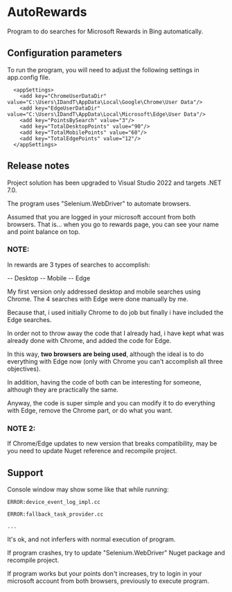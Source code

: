 
# AutoRewards

Program to do searches for Microsoft Rewards in Bing automatically.


## Configuration parameters

To run the program, you will need to adjust the following settings in app.config file.

```
  <appSettings>
    <add key="ChromeUserDataDir" value="C:\Users\IDandT\AppData\Local\Google\Chrome\User Data"/>
    <add key="EdgeUserDataDir" value="C:\Users\IDandT\AppData\Local\Microsoft\Edge\User Data"/>
    <add key="PointsBySearch" value="3"/>
    <add key="TotalDesktopPoints" value="90"/>
    <add key="TotalMobilePoints" value="60"/>
    <add key="TotalEdgePoints" value="12"/>
  </appSettings>
```


## Release notes

Project solution has been upgraded to Visual Studio 2022 and targets .NET 7.0.

The program uses "Selenium.WebDriver" to automate browsers.

Assumed that you are logged in your microsoft account from both browsers. That is... when you go to rewards page, you can see your name and point balance on top.

### NOTE: 

In rewards are 3 types of searches to accomplish:

-- Desktop
-- Mobile
-- Edge

My first version only addressed desktop and mobile searches using Chrome. The 4 searches with Edge were done manually by me.

Because that, i used initially Chrome to do job but finally i have included the Edge searches. 

In order not to throw away the code that I already had, i have kept what was already done with Chrome, and added the code for Edge.

In this way, **two browsers are being used**, although the ideal is to do everything with Edge now (only with Chrome you can't accomplish all three objectives).

In addition, having the code of both can be interesting for someone, although they are practically the same.

Anyway, the code is super simple and you can modify it to do everything with Edge, remove the Chrome part, or do what you want.


### NOTE 2: 

If Chrome/Edge updates to new version that breaks compatibility, may be you need to update Nuget reference and recompile project.


## Support

Console window may show some like that while running:

```
ERROR:device_event_log_impl.cc

ERROR:fallback_task_provider.cc

...
```

It's ok, and not inferfers with normal execution of program.

If program crashes, try to update "Selenium.WebDriver" Nuget package and recompile project.

If program works but your points don't increases, try to login in your microsoft account from both browsers, previously to execute program.


